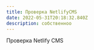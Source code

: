 ```yaml
---
title: Проверка NetlifyCMS
date: 2022-05-31T20:18:32.840Z
description: собственноо
---
```

Проверка Netlify CMS